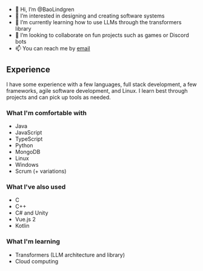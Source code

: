 - 👋 Hi, I’m @BaoLindgren
- 👀 I’m interested in designing and creating software systems
- 🌱 I’m currently learning how to use LLMs through the transformers library
- 💞️ I’m looking to collaborate on fun projects such as games or Discord bots
- 📫 You can reach me by [email](mailto:bao.lindgren+github@gmail.com)

## Experience

I have some experience with a few languages, full stack development, a few frameworks, agile software development, and Linux.
I learn best through projects and can pick up tools as needed.

### What I'm comfortable with

- Java
- JavaScript
- TypeScript
- Python
- MongoDB
- Linux
- Windows
- Scrum (+ variations)

### What I've also used

- C
- C++
- C# and Unity
- Vue.js 2
- Kotlin

### What I'm learning

- Transformers (LLM architecture and library)
- Cloud computing

<!---
BaoLindgren/BaoLindgren is a ✨ special ✨ repository because its `README.md` (this file) appears on your GitHub profile.
You can click the Preview link to take a look at your changes.
--->
